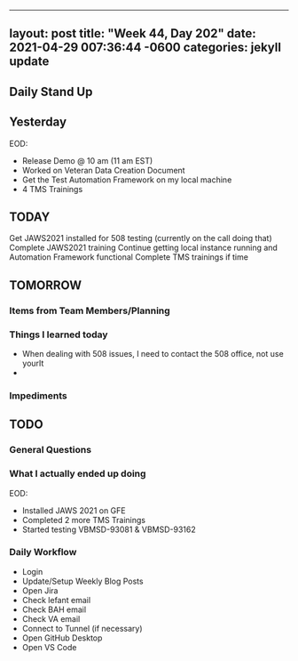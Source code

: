 
---
layout: post
title:  "Week 44, Day 202"
date:   2021-04-29 007:36:44 -0600
categories: jekyll update
---

## Daily Stand Up
## Yesterday
EOD:
* Release Demo @ 10 am (11 am EST)
* Worked on Veteran Data Creation Document
* Get the Test Automation Framework on my local machine
* 4 TMS Trainings

## TODAY
Get JAWS2021 installed for 508 testing (currently on the call doing that)
Complete JAWS2021 training
Continue getting local instance running and Automation Framework functional
Complete TMS trainings if time

## TOMORROW

### Items from Team Members/Planning

### Things I learned today
* When dealing with 508 issues, I need to contact the 508 office, not use yourIt
* 
### Impediments
## TODO

### General Questions  

### What I actually ended up doing
EOD:
* Installed JAWS 2021 on GFE
* Completed 2 more TMS Trainings
* Started testing VBMSD-93081 & VBMSD-93162


### Daily Workflow
* Login
* Update/Setup Weekly Blog Posts
* Open Jira
* Check lefant email
* Check BAH email
* Check VA email
* Connect to Tunnel (if necessary)
* Open GitHub Desktop
* Open VS Code
